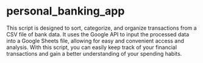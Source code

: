 # personal_banking_app
This script is designed to sort, categorize, and organize transactions from a CSV file of bank data. It uses the Google API to input the processed data into a Google Sheets file, allowing for easy and convenient access and analysis. With this script, you can easily keep track of your financial transactions and gain a better understanding of your spending habits.

